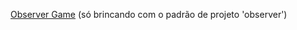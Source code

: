 [Observer Game](https://codepen.io/ranielcsar/pen/axXLde) (só brincando com o padrão de projeto 'observer') 
